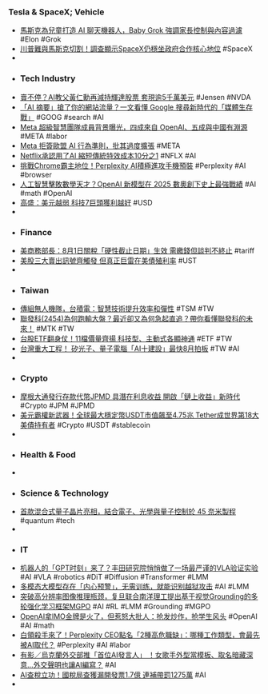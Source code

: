 ### Tesla & SpaceX; Vehicle
- [馬斯克為兒童打造 AI 聊天機器人，Baby Grok 強調家長控制與內容過濾](https://technews.tw/2025/07/21/elon-musk-announces-baby-grok-ai-chatbot-designed-specifically-for-childrens-learning-needs/) #Elon #Grok
- [川普難與馬斯克切割！調查顯示SpaceX仍穩坐政府合作核心地位](https://news.cnyes.com/news/id/6071297) #SpaceX
-
- ### Tech Industry
- [賣不停？AI教父黃仁勳再減持輝達股票 套現逾5千萬美元](https://tw.stock.yahoo.com/news/賣不停-ai教父黃仁勳再減持輝達股票-套現逾5千萬美元-030754994.html) #Jensen #NVDA
- [「AI 摘要」搶了你的網站流量？一文看懂 Google 搜尋新時代的「媒體生存戰」](https://crossing.cw.com.tw/article/20026) #GOOG #search #AI
- [Meta 超級智慧團隊成員背景曝光，四成來自 OpenAI、五成與中國有淵源](https://technews.tw/2025/07/21/detailed-list-of-all-44-people-in-meta-superintelligence-labs/) #META #labor
- [Meta 拒簽歐盟 AI 行為準則，批其過度擴張](https://technews.tw/2025/07/21/meta-refuses-to-sign-eus-ai-code-of-practice/) #META
- [Netflix承認用了AI 縮短傳統特效成本10分之1](https://www.technice.com.tw/issues/ai/183383/) #NFLX #AI
- [挑戰Chrome霸主地位！Perplexity AI積極進攻手機預裝](https://news.cnyes.com/news/id/6071373) #Perplexity #AI #browser
- [人工智慧擊敗數學天才？OpenAI 新模型在 2025 數奧創下史上最強戰績](https://technews.tw/2025/07/21/openai-imo-2025/) #AI #math #OpenAI
- [高盛：美元越弱 科技7巨頭獲利越好](https://news.cnyes.com/news/id/6071345) #USD
-
- ### Finance
- [美商務部長：8月1日關稅「硬性截止日期」生效 需繳錢但談判不終止](https://news.cnyes.com/news/id/6071442) #tariff
- [美股三大賣出訊號齊觸發 但真正巨雷在美債殖利率](https://news.cnyes.com/news/id/6071089) #UST
-
- ### Taiwan
- [傳組無人機隊，台積電：智慧技術提升效率和彈性](https://technews.tw/2025/07/21/drone-fleet-tsmc/) #TSM #TW
- [聯發科(2454)為何跑輸大盤？最近卻又為何急起直追？帶你看懂聯發科的未來！](https://uanalyze.com.tw/articles/4515525611) #MTK #TW
- [台股ETF翻身仗！11檔價量齊揚 科技型、主動式各顯神通](https://news.cnyes.com/news/id/6071300) #ETF #TW
- [台灣重大工程！ 矽光子、量子電腦「AI十建設」最快8月拍板](https://www.ctee.com.tw/news/20250721700037-439901) #TW #AI
-
- ### Crypto
- [摩根大通發行存款代幣JPMD 具潛在利息收益 開啟「鏈上收益」新時代](https://news.cnyes.com/news/id/6071090) #Crypto #JPM #JPMD
- [美元霸權新武器！全球最大穩定幣USDT市值飆至4.75兆 Tether成世界第18大美債持有者](https://news.cnyes.com/news/id/6071054) #Crypto #USDT #stablecoin
-
- ### Health & Food
-
- ### Science & Technology
- [首款混合式量子晶片亮相，結合電子、光學與量子控制於 45 奈米製程](https://technews.tw/2025/07/21/world-first-hybrid-chip/) #quantum #tech
-
- ### IT
- [机器人的「GPT时刻」来了？丰田研究院悄悄做了一场最严谨的VLA验证实验](https://www.jiqizhixin.com/articles/2025-07-21-7) #AI #VLA #robotics #DiT #Diffusion #Transformer #LMM
- [多模态大模型存在「内心预警」，无需训练，就能识别越狱攻击](https://www.jiqizhixin.com/articles/2025-07-21-9) #AI #LMM
- [突破高分辨率图像推理瓶颈，复旦联合南洋理工提出基于视觉Grounding的多轮强化学习框架MGPO](https://www.jiqizhixin.com/articles/2025-07-21-6) #AI #RL #LMM #Grounding #MGPO
- [OpenAI拿IMO金牌是火了，但惹怒大批人：抢发炒作，抢学生风头](https://www.jiqizhixin.com/articles/2025-07-21-8) #OpenAI #AI #math
- [白領殺手來了！Perplexity CEO點名「2種高危職缺」：哪種工作類型，會最先被AI取代？](https://www.bnext.com.tw/article/83933/ai-browser-comet-perplexity-automation-recruit-admin) #Perplexity #AI #labor
- [有影／烏克蘭外交部推「首位AI發言人」 ！女歌手外型當模板、取名暗藏深意…外交聲明也讓AI編寫？](https://tw.news.yahoo.com/有影-烏克蘭外交部推-首位ai發言人-女歌手外型當模板-取名暗藏深意-060002428.html) #AI
- [AI查稅立功！國稅局查獲漏開發票1.7億 連補帶罰1275萬](https://tw.news.yahoo.com/ai查稅立功-國稅局查獲漏開發票1-7億-連補帶罰1275萬-054129272.html) #AI
-